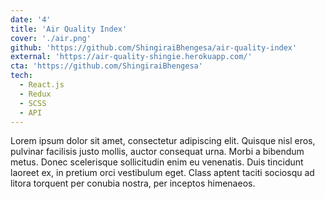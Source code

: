 ```yaml
---
date: '4'
title: 'Air Quality Index'
cover: './air.png'
github: 'https://github.com/ShingiraiBhengesa/air-quality-index'
external: 'https://air-quality-shingie.herokuapp.com/'
cta: 'https://github.com/ShingiraiBhengesa'
tech:
  - React.js
  - Redux
  - SCSS
  - API
---
```

Lorem ipsum dolor sit amet, consectetur adipiscing elit. Quisque nisl eros,
pulvinar facilisis justo mollis, auctor consequat urna. Morbi a bibendum metus.
Donec scelerisque sollicitudin enim eu venenatis. Duis tincidunt laoreet ex,
in pretium orci vestibulum eget. Class aptent taciti sociosqu ad litora torquent
per conubia nostra, per inceptos himenaeos.
